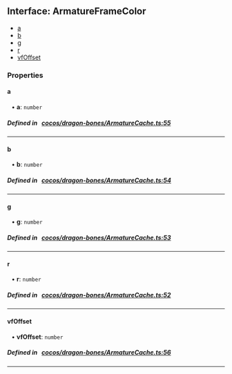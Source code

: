 ## Interface: ArmatureFrameColor

- [a](#a)
- [b](#b)
- [g](#g)
- [r](#r)
- [vfOffset](#vfOffset)

### Properties

#### a

<div style="margin-left: 10px;">


• **a**: ``number``

</div>


##### Defined in &nbsp;   [cocos/dragon-bones/ArmatureCache.ts:55](https://github.com/cocos-creator/engine/blob/c7bf6b8a9/cocos/dragon-bones/ArmatureCache.ts#L55)&nbsp;

___
#### b

<div style="margin-left: 10px;">


• **b**: ``number``

</div>


##### Defined in &nbsp;   [cocos/dragon-bones/ArmatureCache.ts:54](https://github.com/cocos-creator/engine/blob/c7bf6b8a9/cocos/dragon-bones/ArmatureCache.ts#L54)&nbsp;

___
#### g

<div style="margin-left: 10px;">


• **g**: ``number``

</div>


##### Defined in &nbsp;   [cocos/dragon-bones/ArmatureCache.ts:53](https://github.com/cocos-creator/engine/blob/c7bf6b8a9/cocos/dragon-bones/ArmatureCache.ts#L53)&nbsp;

___
#### r

<div style="margin-left: 10px;">


• **r**: ``number``

</div>


##### Defined in &nbsp;   [cocos/dragon-bones/ArmatureCache.ts:52](https://github.com/cocos-creator/engine/blob/c7bf6b8a9/cocos/dragon-bones/ArmatureCache.ts#L52)&nbsp;

___
#### vfOffset

<div style="margin-left: 10px;">


• **vfOffset**: ``number``

</div>


##### Defined in &nbsp;   [cocos/dragon-bones/ArmatureCache.ts:56](https://github.com/cocos-creator/engine/blob/c7bf6b8a9/cocos/dragon-bones/ArmatureCache.ts#L56)&nbsp;

___
